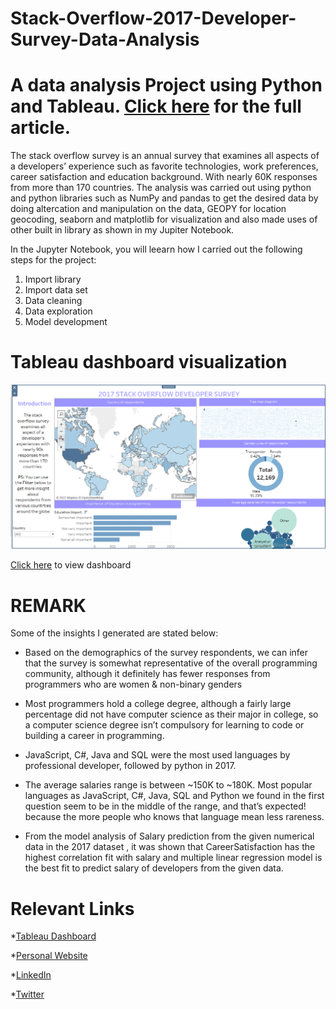 # Stack-Overflow-2017-Developer-Survey-Data-Analysis
# A data  analysis Project using Python and Tableau. [Click here](#) for the full article.
The stack overflow survey is an annual survey that examines all aspects of a developers’ experience such as favorite technologies, work preferences, career satisfaction and education background. With nearly 60K responses from more than 170 countries. The analysis was carried out using python and python libraries such as NumPy and pandas to get the desired data by doing altercation and manipulation on the data, GEOPY for location geocoding, seaborn and matplotlib for visualization and also made uses of other built in library as shown in my Jupiter Notebook. 

In the Jupyter Notebook, you will leearn how I carried out the following steps for the project:
  1. Import library
  2. Import data set
  3. Data cleaning
  4. Data exploration
  5. Model development

# Tableau dashboard visualization
![my image](dashboard.PNG)

[Click here](#) to view dashboard

# REMARK
Some of the insights I generated are stated below:   

* Based on the demographics of the survey respondents, we can infer that the survey is somewhat representative of         the overall programming community, although it definitely has fewer responses from programmers who are women &           non-binary genders
    
* Most programmers hold a college degree, although a fairly large percentage did not have computer science as their       major in college, so a computer science degree isn’t compulsory for learning to code or building a career in             programming.
    
* JavaScript, C#, Java and SQL were the most used languages by professional developer, followed by python in 2017.
    
* The average salaries range is between ~150K to ~180K. Most popular languages as JavaScript, C#, Java, SQL and            Python we found in the first question seem to be in the middle of the range, and that’s expected! because the            more people who knows that language mean less rareness.
    
*  From the model analysis of Salary prediction from the given numerical data in the 2017 dataset , it was shown            that CareerSatisfaction has the highest correlation fit with salary and multiple linear regression model is the          best fit to predict salary of developers from the given data.

# Relevant Links
*[Tableau Dashboard](#)

*[Personal Website](#)

*[LinkedIn](#)

*[Twitter](#)


    


    

